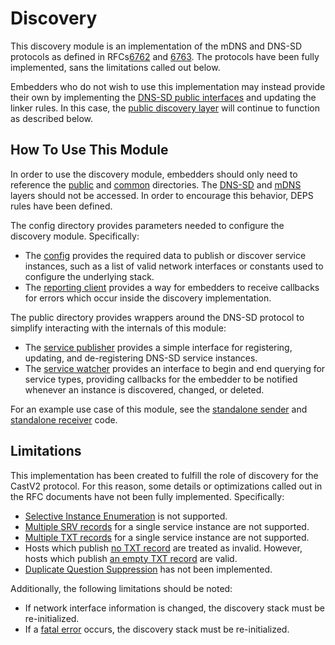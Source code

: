 # Discovery

This discovery module is an implementation of the mDNS and DNS-SD protocols as
defined in RFCs[6762](https://tools.ietf.org/html/rfc6762) and
[6763](https://tools.ietf.org/html/rfc6763). The protocols have been fully
implemented, sans the limitations called out below.

Embedders who do not wish to use this implementation may instead provide their
own by implementing the
[DNS-SD public interfaces](https://chromium.googlesource.com/openscreen/+/refs/heads/master/discovery/dnssd/public)
and updating the linker rules. In this case, the
[public discovery layer](https://chromium.googlesource.com/openscreen/+/refs/heads/master/discovery/public)
will continue to function as described below.


## How To Use This Module

In order to use the discovery module, embedders should only need to reference
the
[public](https://chromium.googlesource.com/openscreen/+/refs/heads/master/discovery/public)
and
[common](https://chromium.googlesource.com/openscreen/+/refs/heads/master/discovery/common)
directories. The
[DNS-SD](https://chromium.googlesource.com/openscreen/+/refs/heads/master/discovery/dnssd)
and
[mDNS](https://chromium.googlesource.com/openscreen/+/refs/heads/master/discovery/mdns)
layers should not be accessed. In order to encourage this behavior, DEPS rules
have been defined.

The config directory provides parameters needed to configure the discovery
module. Specifically:

* The
[config](https://chromium.googlesource.com/openscreen/+/refs/heads/master/discovery/common/config.h)
provides the required data to publish or discover service
instances, such as a list of valid network interfaces or constants used to
configure the underlying stack.
* The
[reporting client](https://chromium.googlesource.com/openscreen/+/refs/heads/master/discovery/common/reporting_client.h)
provides a way for embedders to receive callbacks for errors which occur inside
the discovery implementation.

The public directory provides wrappers around the DNS-SD protocol to simplify
interacting with the internals of this module:

* The
[service publisher](https://chromium.googlesource.com/openscreen/+/refs/heads/master/discovery/public/dns_sd_service_publisher.h)
provides a simple interface for registering, updating, and de-registering DNS-SD
service instances.
* The
[service watcher](https://chromium.googlesource.com/openscreen/+/refs/heads/master/discovery/public/dns_sd_service_watcher.h)
provides an interface to begin and end querying for service types, providing
callbacks for the embedder to be notified whenever an instance is discovered,
changed, or deleted.

For an example use case of this module, see the
[standalone sender](https://chromium.googlesource.com/openscreen/+/refs/heads/master/cast/standalone_sender/main.cc)
and
[standalone receiver](https://chromium.googlesource.com/openscreen/+/refs/heads/master/cast/standalone_receiver/main.cc)
code.


## Limitations

This implementation has been created to fulfill the role of discovery for the
CastV2 protocol. For this reason, some details or optimizations called out in
the RFC documents have not been fully implemented. Specifically:

* [Selective Instance Enumeration](https://tools.ietf.org/html/rfc6763#section-7.1)
is not supported.
* [Multiple SRV records](https://tools.ietf.org/html/rfc6763#section-5) for a
single service instance are not supported.
* [Multiple TXT records](https://tools.ietf.org/html/rfc6763#section-6.8) for a
single service instance are not supported.
* Hosts which publish [no TXT record](https://tools.ietf.org/html/rfc6763#section-6.1)
are treated as invalid. However, hosts which publish
[an empty TXT record](https://tools.ietf.org/html/rfc6763#section-6.1) are
valid.
* [Duplicate Question Suppression](https://tools.ietf.org/html/rfc6762#section-7.3)
has not been implemented.

Additionally, the following limitations should be noted:

* If network interface information is changed, the discovery stack must be
re-initialized.
* If a
[fatal error](https://chromium.googlesource.com/openscreen/+/refs/heads/master/discovery/common/reporting_client.h#25)
occurs, the discovery stack must be re-initialized.

